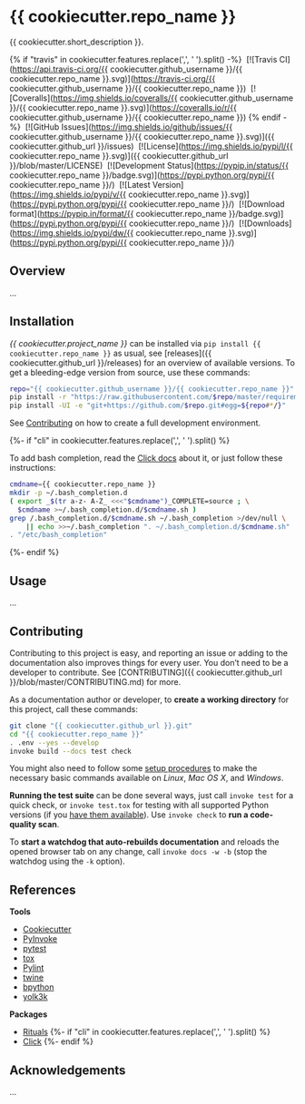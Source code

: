 # {{ cookiecutter.repo_name }}

{{ cookiecutter.short_description }}.

{% if "travis" in cookiecutter.features.replace(',', ' ').split() -%}
 [![Travis CI](https://api.travis-ci.org/{{ cookiecutter.github_username }}/{{ cookiecutter.repo_name }}.svg)](https://travis-ci.org/{{ cookiecutter.github_username }}/{{ cookiecutter.repo_name }})
 [![Coveralls](https://img.shields.io/coveralls/{{ cookiecutter.github_username }}/{{ cookiecutter.repo_name }}.svg)](https://coveralls.io/r/{{ cookiecutter.github_username }}/{{ cookiecutter.repo_name }})
{% endif -%}
 [![GitHub Issues](https://img.shields.io/github/issues/{{ cookiecutter.github_username }}/{{ cookiecutter.repo_name }}.svg)]({{ cookiecutter.github_url }}/issues)
 [![License](https://img.shields.io/pypi/l/{{ cookiecutter.repo_name }}.svg)]({{ cookiecutter.github_url }}/blob/master/LICENSE)
 [![Development Status](https://pypip.in/status/{{ cookiecutter.repo_name }}/badge.svg)](https://pypi.python.org/pypi/{{ cookiecutter.repo_name }}/)
 [![Latest Version](https://img.shields.io/pypi/v/{{ cookiecutter.repo_name }}.svg)](https://pypi.python.org/pypi/{{ cookiecutter.repo_name }}/)
 [![Download format](https://pypip.in/format/{{ cookiecutter.repo_name }}/badge.svg)](https://pypi.python.org/pypi/{{ cookiecutter.repo_name }}/)
 [![Downloads](https://img.shields.io/pypi/dw/{{ cookiecutter.repo_name }}.svg)](https://pypi.python.org/pypi/{{ cookiecutter.repo_name }}/)


## Overview

…


## Installation

*{{ cookiecutter.project_name }}* can be installed via ``pip install {{ cookiecutter.repo_name }}`` as usual,
see [releases]({{ cookiecutter.github_url }}/releases) for an overview of available versions.
To get a bleeding-edge version from source, use these commands:

```sh
repo="{{ cookiecutter.github_username }}/{{ cookiecutter.repo_name }}"
pip install -r "https://raw.githubusercontent.com/$repo/master/requirements.txt"
pip install -UI -e "git+https://github.com/$repo.git#egg=${repo#*/}"
```

See [Contributing](#contributing) on how to create a full development environment.

{%- if "cli" in cookiecutter.features.replace(',', ' ').split() %}

To add bash completion, read the [Click docs](http://click.pocoo.org/4/bashcomplete/#activation) about it,
or just follow these instructions:

```sh
cmdname={{ cookiecutter.repo_name }}
mkdir -p ~/.bash_completion.d
( export _$(tr a-z- A-Z_ <<<"$cmdname")_COMPLETE=source ; \
  $cmdname >~/.bash_completion.d/$cmdname.sh )
grep /.bash_completion.d/$cmdname.sh ~/.bash_completion >/dev/null \
    || echo >>~/.bash_completion ". ~/.bash_completion.d/$cmdname.sh"
. "/etc/bash_completion"
```
{%- endif %}


## Usage

…


## Contributing

Contributing to this project is easy, and reporting an issue or
adding to the documentation also improves things for every user.
You don’t need to be a developer to contribute.
See [CONTRIBUTING]({{ cookiecutter.github_url }}/blob/master/CONTRIBUTING.md) for more.

As a documentation author or developer,
to **create a working directory** for this project,
call these commands:

```sh
git clone "{{ cookiecutter.github_url }}.git"
cd "{{ cookiecutter.repo_name }}"
. .env --yes --develop
invoke build --docs test check
```

You might also need to follow some
[setup procedures](https://py-generic-project.readthedocs.io/en/latest/installing.html#quick-setup)
to make the necessary basic commands available on *Linux*, *Mac OS X*, and *Windows*.

**Running the test suite** can be done several ways, just call ``invoke test`` for a quick check,
or ``invoke test.tox`` for testing with all supported Python versions
(if you [have them available](https://github.com/jhermann/priscilla/tree/master/pyenv)).
Use ``invoke check`` to **run a code-quality scan**.

To **start a watchdog that auto-rebuilds documentation** and reloads the opened browser tab on any change,
call ``invoke docs -w -b`` (stop the watchdog using the ``-k`` option).


## References

**Tools**

* [Cookiecutter](http://cookiecutter.readthedocs.io/en/latest/)
* [PyInvoke](http://www.pyinvoke.org/)
* [pytest](http://pytest.org/latest/contents.html)
* [tox](https://tox.readthedocs.io/en/latest/)
* [Pylint](http://docs.pylint.org/)
* [twine](https://github.com/pypa/twine#twine)
* [bpython](http://docs.bpython-interpreter.org/)
* [yolk3k](https://github.com/myint/yolk#yolk)

**Packages**

* [Rituals](https://jhermann.github.io/rituals)
{%- if "cli" in cookiecutter.features.replace(',', ' ').split() %}
* [Click](http://click.pocoo.org/)
{%- endif %}


## Acknowledgements

…
